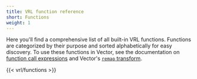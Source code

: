 ```yaml
---
title: VRL function reference
short: Functions
weight: 1
---
```


Here you'll find a comprehensive list of all built-in VRL functions. Functions are categorized by their purpose and sorted alphabetically for easy discovery. To use these functions in Vector, see the documentation on [function call expressions][calls] and Vector's [`remap` transform][remap].

{{< vrl/functions >}}

[calls]: /docs/reference/vrl/expressions/#function-call
[remap]: /docs/reference/configuration/transforms/remap
